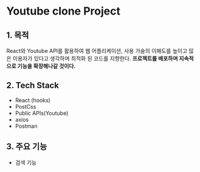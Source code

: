 # Youtube clone Project

## 1. 목적
React와 Youtube API를 홣용하여 웹 어플리케이션, 사용 가술의 이해도를 높이고 많은 이용자가 있다고 생각하며 최적화 된 코드를 지향한다.
**프로젝트를 배포하며 지속적으로 기능을 확장해나갈 것이다.**

## 2. Tech Stack

- React (hooks)
- PostCss
- Public APIs(Youtube)
- axios
- Postman

## 3. 주요 기능

- 검색 기능
